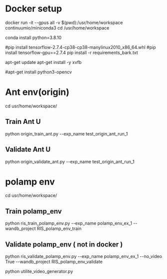 # Docker setup 
docker run -it --gpus all -v $(pwd):/usr/home/workspace continuumio/miniconda3
cd /usr/home/workspace

conda install python=3.8.10

#pip install tensorflow-2.7.4-cp38-cp38-manylinux2010_x86_64.whl
#pip install tensorflow-gpu==2.7.4
pip install -r requirements_bark.txt

apt-get update
apt-get install -y xvfb

#apt-get install python3-opencv

# Ant env(origin)
cd usr/home/workspace/
## Train Ant U
python origin_train_ant.py --exp_name test_origin_ant_run_1

## Validate Ant U
python origin_validate_ant.py --exp_name test_origin_ant_run_1


# polamp env
cd usr/home/workspace/
## Train polamp_env
python ris_train_polamp_env.py --exp_name polamp_env_ex_1 --wandb_project RIS_polamp_env_train

## Validate polamp_env ( not in docker )
python ris_validate_polamp_env.py --exp_name polamp_env_ex_1 --no_video True --wandb_project RIS_polamp_env_validate

python utilite_video_generator.py 